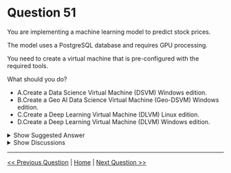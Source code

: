 # Question 51

You are implementing a machine learning model to predict stock prices.

The model uses a PostgreSQL database and requires GPU processing.

You need to create a virtual machine that is pre-configured with the required tools.

What should you do?

* A.Create a Data Science Virtual Machine (DSVM) Windows edition.
* B.Create a Geo Al Data Science Virtual Machine (Geo-DSVM) Windows edition.
* C.Create a Deep Learning Virtual Machine (DLVM) Linux edition.
* D.Create a Deep Learning Virtual Machine (DLVM) Windows edition.

<details>
  <summary>Show Suggested Answer</summary>

  <strong>C</strong><br>

</details>

<details>
  <summary>Show Discussions</summary>

<blockquote><p><strong>Avii123</strong> <code>(Mon 24 May 2021 16:06)</code> - <em>Upvotes: 27</em></p><p>Correct answer is DSVM on Linux as postgreSQL is only supported on Linux VMS.
https://docs.microsoft.com/en-us/azure/virtual-machines/linux/postgresql-install</p></blockquote>
<blockquote><p><strong>chaudha4</strong> <code>(Wed 03 Nov 2021 20:53)</code> - <em>Upvotes: 13</em></p><p>I think that correct answer is A. I think this is a trick question. Option C and D are not even a valid option. Most people are reading it as &quot;DSVM linux edition&quot; while it is &quot;DLVM&quot; (not DSVM). There is almost no mention on DLVM anywhere in Azure docs. If there was an option called DSVM Linux edition, then that would have been the correct answer. The correct answer to this question is DVSM linux or windows edition.</p></blockquote>
<blockquote><p><strong>Rdninja</strong> <code>(Tue 01 Aug 2023 10:43)</code> - <em>Upvotes: 1</em></p><p>DLVM is a specialized version of DSVM optimized for Deep Learning. DSVM for Windows doesn&#x27;t come pre-configured with Postgres and I am unsure if it is supported.</p></blockquote>
<blockquote><p><strong>prashantjoge</strong> <code>(Sat 20 Nov 2021 21:12)</code> - <em>Upvotes: 2</em></p><p>pgsql is supported on windows and linux. https://www.postgresqltutorial.com/install-postgresql/</p></blockquote>
<blockquote><p><strong>trickerk</strong> <code>(Thu 10 Feb 2022 00:45)</code> - <em>Upvotes: 4</em></p><p>But isn&#x27;t DSVM Windows edition pre-configured.</p></blockquote>
<blockquote><p><strong>sl_mslconsulting</strong> <code>(Sat 07 Dec 2024 23:10)</code> - <em>Upvotes: 2</em></p><p>https://learn.microsoft.com/en-us/azure/machine-learning/data-science-virtual-machine/tools-included?view=azureml-api-2#build-deep-learning-and-machine-learning-solutions</p></blockquote>
<blockquote><p><strong>Vikyyy</strong> <code>(Wed 22 May 2024 05:17)</code> - <em>Upvotes: 1</em></p><p>Some places it says DSVM windows doesn&#x27;t  support Postgres but Chat GPT says  &quot;PostgreSQL can run on any system, including both Windows and Linux, so it doesn’t affect the choice here.&quot;   I believe DLVM LInux or WInsdows DSVM are correct .</p></blockquote>
<blockquote><p><strong>ABosco</strong> <code>(Sat 17 Feb 2024 09:52)</code> - <em>Upvotes: 1</em></p><p>DSVM supports PostgreSQL. So the answer is A. Link below:
https://learn.microsoft.com/en-us/azure/machine-learning/data-science-virtual-machine/linux-dsvm-walkthrough?view=azureml-api-2</p></blockquote>
<blockquote><p><strong>BR_CS</strong> <code>(Sun 18 Feb 2024 14:18)</code> - <em>Upvotes: 2</em></p><p>PostgreSQL in your link is only mentioned for Linux</p></blockquote>
<blockquote><p><strong>daviduzo</strong> <code>(Thu 21 Dec 2023 10:20)</code> - <em>Upvotes: 1</em></p><p>The answer should be DSVM Linux edition. The Windows DSVM doesn&#x27;t come pre-configured with Postgres. Man these options should be updated, I doubt the exam would exclude the DSVM Linux edition. C and D are not even correct either and B isn&#x27;t useful here.</p></blockquote>
<blockquote><p><strong>phdykd</strong> <code>(Wed 02 Aug 2023 02:20)</code> - <em>Upvotes: 5</em></p><p>Moderator should provide correct answers! Answers are mess in this portal!
C. Create a Deep Learning Virtual Machine (DLVM) Linux edition. DLVM is pre-configured with tools such as CUDA and cuDNN for GPU processing, and it is optimized for deep learning workloads. Additionally, DLVM supports PostgreSQL, which is required for the stock price prediction model. The Linux edition of DLVM would provide a cost-effective and reliable environment for running the GPU-intensive machine learning workloads.</p></blockquote>
<blockquote><p><strong>ning</strong> <code>(Fri 11 Nov 2022 12:25)</code> - <em>Upvotes: 4</em></p><p>Only Windows and Linux Ubuntu two options when talking about machine / deep learning VMs; unless very specific MS / Windows products, e.g., SQL Server, otherwise always select Linux Ubuntu as your answer</p></blockquote>
<blockquote><p><strong>Edriv</strong> <code>(Sun 11 Jun 2023 17:22)</code> - <em>Upvotes: 1</em></p><p>Agree - C</p></blockquote>
<blockquote><p><strong>DingDongSingSong</strong> <code>(Fri 30 Sep 2022 02:21)</code> - <em>Upvotes: 2</em></p><p>According to this link: https://docs.microsoft.com/en-us/azure/machine-learning/data-science-virtual-machine/linux-dsvm-walkthrough

DSVM on Linux has PostgreSQL preinstalled. Windows does not. So the answer is C even though it says DLVM (which is nothing but a variation of DSVM with GPU, which is also the requirement per the question)</p></blockquote>
<blockquote><p><strong>trickerk</strong> <code>(Sun 06 Feb 2022 19:48)</code> - <em>Upvotes: 2</em></p><p>Question #10 in next page is about DLVM. So the correct answer is C, because DSVM for Windows doesn&#x27;t have pre-configured PostgreSQL. DLVM (DSVM framework) for Linux have pre-configured PostgreSQL.</p></blockquote>
<blockquote><p><strong>thhvancouver</strong> <code>(Mon 31 Jan 2022 11:21)</code> - <em>Upvotes: 2</em></p><p>Windows DSVM appears to be correct: https://medium.com/@Hackyroot/azure-deep-learning-a7c1953e2542</p></blockquote>
<blockquote><p><strong>trickerk</strong> <code>(Fri 07 Jan 2022 04:45)</code> - <em>Upvotes: 1</em></p><p>I believe the correct answer is C. Because the Microsoft documents don&#x27;t mention PostgreSQL for DSVM for Windows. Just compare: 
https://docs.microsoft.com/en-us/azure/machine-learning/data-science-virtual-machine/vm-do-ten-things
https://docs.microsoft.com/en-us/azure/machine-learning/data-science-virtual-machine/linux-dsvm-walkthrough</p></blockquote>
<blockquote><p><strong>Akki0120</strong> <code>(Tue 04 Jan 2022 17:03)</code> - <em>Upvotes: 3</em></p><p>If anyone wants all questions ping me 9403778084</p></blockquote>
<blockquote><p><strong>Frank90T</strong> <code>(Wed 27 Apr 2022 17:47)</code> - <em>Upvotes: 1</em></p><p>Please</p></blockquote>
<blockquote><p><strong>cccwahtever</strong> <code>(Fri 15 Jul 2022 06:34)</code> - <em>Upvotes: 1</em></p><p>Thanks a lot!</p></blockquote>
<blockquote><p><strong>luisdanielse</strong> <code>(Wed 04 Aug 2021 19:42)</code> - <em>Upvotes: 4</em></p><p>Postgress is not available on DSVM windows.
I&#x27;d go for C.
Actually, another question on this set is related to postgress-Windows. The explanation on this other question is that Postgress cannot be used with windows vm</p></blockquote>
<blockquote><p><strong>dev2dev</strong> <code>(Thu 09 Sep 2021 08:08)</code> - <em>Upvotes: 1</em></p><p>postgress cant be used with windows is a joke.</p></blockquote>
<blockquote><p><strong>treadst0ne</strong> <code>(Mon 23 Aug 2021 16:03)</code> - <em>Upvotes: 4</em></p><p>I think a Deep Learning Virtual Machine is not available anymore. Only option is DSVM.</p></blockquote>
<blockquote><p><strong>vippi66</strong> <code>(Sat 14 Aug 2021 08:47)</code> - <em>Upvotes: 2</em></p><p>totally agree!</p></blockquote>
<blockquote><p><strong>Srivathsan</strong> <code>(Fri 30 Jul 2021 03:54)</code> - <em>Upvotes: 7</em></p><p>To all who feel confused, refer the below docs:
https://docs.microsoft.com/en-us/azure/machine-learning/data-science-virtual-machine/overview

It clearly states the DSVM windows edition means Windows Server 2019. Hence we shall say Option A is correct here. 
DSVM has GPU enabled [Refer &quot;Deep learning with GPUs&quot; section in the docs link] 

As per the Docs:
&quot;The Windows editions of the DSVM come pre-installed with GPU drivers, frameworks, and GPU versions of deep learning frameworks. On the Linux editions, deep learning on GPUs is enabled on the Ubuntu DSVMs.&quot;</p></blockquote>
<blockquote><p><strong>DingDongSingSong</strong> <code>(Fri 30 Sep 2022 02:22)</code> - <em>Upvotes: 1</em></p><p>Sorry, not correct. The requirement is for GPU + PostgreSQL. Both of those are available on DSVM on Linux, not on Windows. Answer is C</p></blockquote>
<blockquote><p><strong>nepketo</strong> <code>(Mon 07 Jun 2021 05:30)</code> - <em>Upvotes: 6</em></p><p>The answer is C since we need Deep Learning VM for GPU capability and Linux to support PostgreSQL.</p></blockquote>
<blockquote><p><strong>ipindado2020</strong> <code>(Sat 08 May 2021 18:29)</code> - <em>Upvotes: 1</em></p><p>Agree with A:
B-&gt;  Customized for Geospatial Analytics
C &amp; D-&gt; Customized for Deep Learning (DLVM)</p></blockquote>

</details>

---

[<< Previous Question](question_50.md) | [Home](/index.md) | [Next Question >>](question_52.md)
